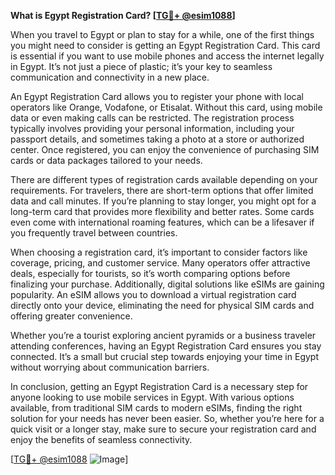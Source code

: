 **What is Egypt Registration Card? [[TG💪+ @esim1088](https://t.me/s/esim1088)]**

When you travel to Egypt or plan to stay for a while, one of the first things you might need to consider is getting an Egypt Registration Card. This card is essential if you want to use mobile phones and access the internet legally in Egypt. It’s not just a piece of plastic; it’s your key to seamless communication and connectivity in a new place.

An Egypt Registration Card allows you to register your phone with local operators like Orange, Vodafone, or Etisalat. Without this card, using mobile data or even making calls can be restricted. The registration process typically involves providing your personal information, including your passport details, and sometimes taking a photo at a store or authorized center. Once registered, you can enjoy the convenience of purchasing SIM cards or data packages tailored to your needs.

There are different types of registration cards available depending on your requirements. For travelers, there are short-term options that offer limited data and call minutes. If you’re planning to stay longer, you might opt for a long-term card that provides more flexibility and better rates. Some cards even come with international roaming features, which can be a lifesaver if you frequently travel between countries.

When choosing a registration card, it’s important to consider factors like coverage, pricing, and customer service. Many operators offer attractive deals, especially for tourists, so it’s worth comparing options before finalizing your purchase. Additionally, digital solutions like eSIMs are gaining popularity. An eSIM allows you to download a virtual registration card directly onto your device, eliminating the need for physical SIM cards and offering greater convenience.

Whether you’re a tourist exploring ancient pyramids or a business traveler attending conferences, having an Egypt Registration Card ensures you stay connected. It’s a small but crucial step towards enjoying your time in Egypt without worrying about communication barriers.

In conclusion, getting an Egypt Registration Card is a necessary step for anyone looking to use mobile services in Egypt. With various options available, from traditional SIM cards to modern eSIMs, finding the right solution for your needs has never been easier. So, whether you’re here for a quick visit or a longer stay, make sure to secure your registration card and enjoy the benefits of seamless connectivity.

[[TG💪+ @esim1088](https://t.me/s/esim1088) ![Image](https://i.postimg.cc/Y0z9fWf4/image.png)]